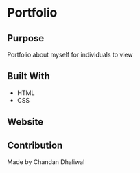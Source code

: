 # Portfolio

## Purpose
Portfolio about myself for individuals to view

## Built With
* HTML
* CSS

## Website


## Contribution
Made by Chandan Dhaliwal
